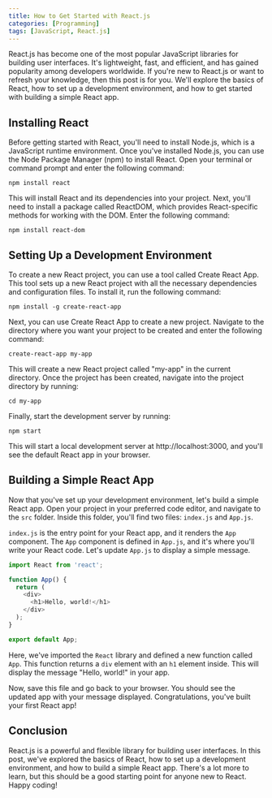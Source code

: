 ```yaml
---
title: How to Get Started with React.js
categories: [Programming]
tags: [JavaScript, React.js]
---
```


React.js has become one of the most popular JavaScript libraries for building user interfaces. It's lightweight, fast, and efficient, and has gained popularity among developers worldwide. If you're new to React.js or want to refresh your knowledge, then this post is for you. We'll explore the basics of React, how to set up a development environment, and how to get started with building a simple React app.

## Installing React

Before getting started with React, you'll need to install Node.js, which is a JavaScript runtime environment. Once you've installed Node.js, you can use the Node Package Manager (npm) to install React. Open your terminal or command prompt and enter the following command:

```
npm install react
```

This will install React and its dependencies into your project. Next, you'll need to install a package called ReactDOM, which provides React-specific methods for working with the DOM. Enter the following command:

```
npm install react-dom
```

## Setting Up a Development Environment

To create a new React project, you can use a tool called Create React App. This tool sets up a new React project with all the necessary dependencies and configuration files. To install it, run the following command:

```
npm install -g create-react-app
```

Next, you can use Create React App to create a new project. Navigate to the directory where you want your project to be created and enter the following command:

```
create-react-app my-app
```

This will create a new React project called "my-app" in the current directory. Once the project has been created, navigate into the project directory by running:

```
cd my-app
```

Finally, start the development server by running:

```
npm start
```

This will start a local development server at http://localhost:3000, and you'll see the default React app in your browser.

## Building a Simple React App

Now that you've set up your development environment, let's build a simple React app. Open your project in your preferred code editor, and navigate to the `src` folder. Inside this folder, you'll find two files: `index.js` and `App.js`.

`index.js` is the entry point for your React app, and it renders the `App` component. The `App` component is defined in `App.js`, and it's where you'll write your React code. Let's update `App.js` to display a simple message.

```javascript
import React from 'react';

function App() {
  return (
    <div>
      <h1>Hello, world!</h1>
    </div>
  );
}

export default App;
```

Here, we've imported the `React` library and defined a new function called `App`. This function returns a `div` element with an `h1` element inside. This will display the message "Hello, world!" in your app.

Now, save this file and go back to your browser. You should see the updated app with your message displayed. Congratulations, you've built your first React app!

## Conclusion

React.js is a powerful and flexible library for building user interfaces. In this post, we've explored the basics of React, how to set up a development environment, and how to build a simple React app. There's a lot more to learn, but this should be a good starting point for anyone new to React. Happy coding!